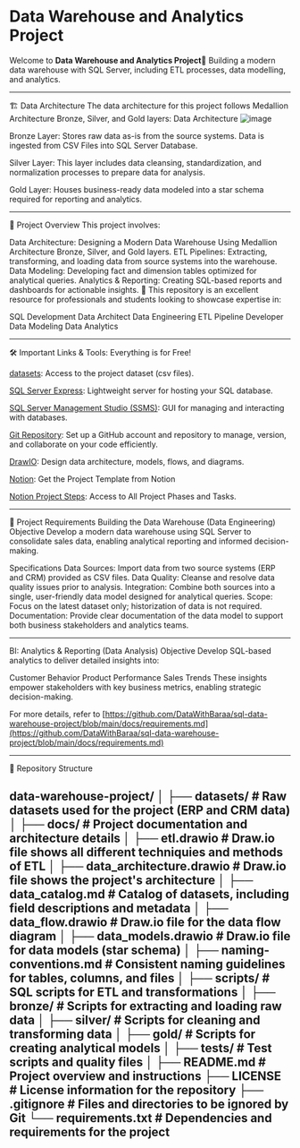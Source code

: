 # Data Warehouse and Analytics Project
Welcome to **Data Warehouse and Analytics Project**🚀
Building a modern data warehouse with SQL Server, including ETL processes, data modelling, and analytics.

---
🏗️ Data Architecture
The data architecture for this project follows Medallion Architecture Bronze, Silver, and Gold layers: Data Architecture
![image](https://github.com/user-attachments/assets/0ce3c4a6-4fe2-48c9-a26b-71233ac5f031)

Bronze Layer: Stores raw data as-is from the source systems. Data is ingested from CSV Files into SQL Server Database.

Silver Layer: This layer includes data cleansing, standardization, and normalization processes to prepare data for analysis.

Gold Layer: Houses business-ready data modeled into a star schema required for reporting and analytics.

---
📖 Project Overview
This project involves:

Data Architecture: Designing a Modern Data Warehouse Using Medallion Architecture Bronze, Silver, and Gold layers.
ETL Pipelines: Extracting, transforming, and loading data from source systems into the warehouse.
Data Modeling: Developing fact and dimension tables optimized for analytical queries.
Analytics & Reporting: Creating SQL-based reports and dashboards for actionable insights.
🎯 This repository is an excellent resource for professionals and students looking to showcase expertise in:

SQL Development
Data Architect
Data Engineering
ETL Pipeline Developer
Data Modeling
Data Analytics

---

🛠️ Important Links & Tools:
Everything is for Free!

[datasets](https://github.com/DataWithBaraa/sql-data-warehouse-project/blob/main/datasets): Access to the project dataset (csv files).

[SQL Server Express](https://www.microsoft.com/en-us/sql-server/sql-server-downloads): Lightweight server for hosting your SQL database.

[SQL Server Management Studio (SSMS)](https://learn.microsoft.com/en-us/sql/ssms/download-sql-server-management-studio-ssms?view=sql-server-ver16): GUI for managing and interacting with databases.

[Git Repository](https://github.com/): Set up a GitHub account and repository to manage, version, and collaborate on your code efficiently.

[DrawIO](https://www.drawio.com/): Design data architecture, models, flows, and diagrams.

[Notion](https://www.notion.com/templates/sql-data-warehouse-project): Get the Project Template from Notion

[Notion Project Steps](https://thankful-pangolin-2ca.notion.site/SQL-Data-Warehouse-Project-16ed041640ef80489667cfe2f380b269?pvs=4): Access to All Project Phases and Tasks.

---

🚀 Project Requirements
Building the Data Warehouse (Data Engineering)
Objective
Develop a modern data warehouse using SQL Server to consolidate sales data, enabling analytical reporting and informed decision-making.

Specifications
Data Sources: Import data from two source systems (ERP and CRM) provided as CSV files.
Data Quality: Cleanse and resolve data quality issues prior to analysis.
Integration: Combine both sources into a single, user-friendly data model designed for analytical queries.
Scope: Focus on the latest dataset only; historization of data is not required.
Documentation: Provide clear documentation of the data model to support both business stakeholders and analytics teams.

---

BI: Analytics & Reporting (Data Analysis)
Objective
Develop SQL-based analytics to deliver detailed insights into:

Customer Behavior
Product Performance
Sales Trends
These insights empower stakeholders with key business metrics, enabling strategic decision-making.

For more details, refer to [https://github.com/DataWithBaraa/sql-data-warehouse-project/blob/main/docs/requirements.md](https://github.com/DataWithBaraa/sql-data-warehouse-project/blob/main/docs/requirements.md)

---

📂 Repository Structure


data-warehouse-project/
│
├── datasets/                           # Raw datasets used for the project (ERP and CRM data)
│
├── docs/                               # Project documentation and architecture details
│   ├── etl.drawio                      # Draw.io file shows all different techniquies and methods of ETL
│   ├── data_architecture.drawio        # Draw.io file shows the project's architecture
│   ├── data_catalog.md                 # Catalog of datasets, including field descriptions and metadata
│   ├── data_flow.drawio                # Draw.io file for the data flow diagram
│   ├── data_models.drawio              # Draw.io file for data models (star schema)
│   ├── naming-conventions.md           # Consistent naming guidelines for tables, columns, and files
│
├── scripts/                            # SQL scripts for ETL and transformations
│   ├── bronze/                         # Scripts for extracting and loading raw data
│   ├── silver/                         # Scripts for cleaning and transforming data
│   ├── gold/                           # Scripts for creating analytical models
│
├── tests/                              # Test scripts and quality files
│
├── README.md                           # Project overview and instructions
├── LICENSE                             # License information for the repository
├── .gitignore                          # Files and directories to be ignored by Git
└── requirements.txt                    # Dependencies and requirements for the project
---
